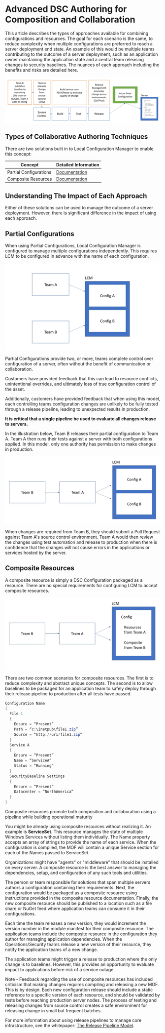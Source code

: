 # Advanced DSC Authoring for Composition and Collaboration

This article describes the types of approaches available
for combining configurations and resources.
The goal for each scenario is the same,
to reduce complexity when multiple configurations
are preferred to reach a server deployment end state.
An example of this would be multiple teams contributing
to the outcome of a server deployment,
such as an application owner maintaining the application state
and a central team releasing changes to security baselines.
The nuances of each approach including the benefits and risks
are detailed here.

![Pipeline](images/Pipeline.jpg)

## Types of Collaborative Authoring Techniques

There are two solutions built in to Local Configuration Manager
to enable this concept:

| Concept | Detailed Information
|-|-
| Partial Configurations | [Documentation](https://docs.microsoft.com/en-us/powershell/dsc/partialconfigs)
| Composite Resources | [Documentation](https://docs.microsoft.com/en-us/powershell/dsc/authoringresourcecomposite)

## Understanding The Impact of Each Approach

Either of these solutions can be used
to manage the outcome of a server deployment.
However, there is significant difference in the impact
of using each approach.

## Partial Configurations

When using Partial Configurations,
Local Configuration Manager is configured to manage
multiple configurations independently.
This requires LCM to be configured in advance
with the name of each configuration.

![PartialConfig](images/PartialConfig.jpg)

Partial Configurations provide two, or more, teams complete control
over configuration of a server,
often without the benefit of communication or collaboration.

Customers have provided feedback that this can lead to resource conflicts,
unintentional overrides,
and ultimately loss of true configuration control of the asset.

Additionally, customers have provided feedback
that when using this model,
each controlling teams configuration changes
are unlikely to be fully tested through a release pipeline,
leading to unexpected results in production.

**It is critical that a single pipeline be used to evaluate
all changes release to servers.**

In the illustration below,
Team B releases their partial configuration to Team A.
Team A then runs their tests against a server
with both configurations applied.
In this model, only one authority has permission
to make changes in production.

![PartialSinglePipeline](images/PartialSinglePipeline.jpg)

When changes are required from Team B,
they should submit a Pull Request against Team A's source control environment.
Team A would then review the changes using test automation
and release to production when there is confidence that the changes
will not cause errors in the applications or services hosted by the server.

## Composite Resources

A composite resource is simply a DSC Configuration
packaged as a resource.
There are no special requirements for configuring LCM
to accept composite resources.

![CompositeResource](images/CompositeResource.jpg)

There are two common scenarios for composite resources.
The first is to reduce complexity and abstract unique concepts.
The second is to allow baselines to be packaged
for an application team to safely deploy
through their release pipeline to production
after all tests have passed.

```PowerShell
Configuration Name
{
  File 1
  {
    Ensure = “Present”
    Path = “c:\inetpub\file1.zip”
    Source = “http://uri/file1.zip”
  }
  Service A
  {
    Ensure = “Present”
    Name = “ServiceA”
    Status = “Running”
  }
  SecurityBaseline Settings
  {
    Ensure = “Present”
    Datacenter = “NorthAmerica”
  }
}
```

Composite resources promote both composition and collaboration
using a pipeline while building operational maturity

You might be already using composite resources without realizing it.
An example is **ServiceSet**.
This resource manages the state of multiple Windows Services
without listing them individually.
The Name property accepts an array of strings
to provide the name of each service.
When the configuration is compiled,
the MOF will contain a unique Service section for each of the Names
passed to ServiceSet.

Organizations might have "agents" or "middleware"
that should be installed on every server.
A composite resource is the best answer to managing
the dependencies, setup, and configuration of any such tools and utilities.

The person or team responsible for solutions that span multiple servers
authors a configuration containing their requirements.
Next, the configuration would be packaged as a composite resource
using instructions provided in the composite resource documentation.
Finally, the new composite resource should be published
to a location such as a file share or NuGet feed where
application teams can consume it in their configurations.

Each time the team releases a new version,
they would increment the version number in the module manifest
for their composite resource.
The application teams include the composite resource
in the configuration they author
for managing application dependencies.
When the Operations/Security teams release
a new version of their resource,
they notify the application teams of a new change.

The application teams might trigger a release to production
where the only change is to baselines.
However, this provides an opportunity to evaluate impact to applications
before risk of a service outage.

Note - Feedback regarding the use of composite resources
has included criticism that making changes requires compiling and releasing a new MOF.
This is by design.
Each new configuration release should include a static reference
to a specific version of each resource,
and should be validated by tests before reaching production server nodes.
The process of testing and releasing changes from source control
creates a safe environment for releasing change in small but frequent batches.

For more information about using release pipelines to manage core infrastructure,
see the whitepaper:
[The Release Pipeline Model](http://aka.ms/thereleasepipelinemodel).
